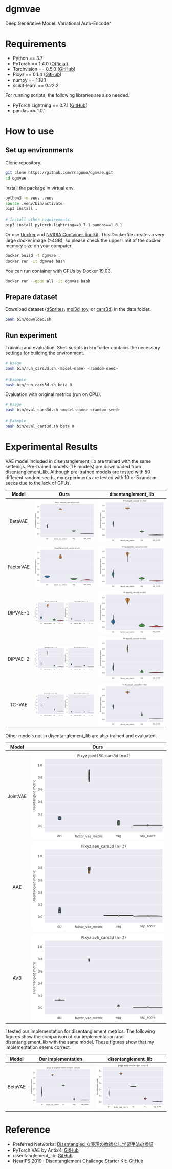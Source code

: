 
# dgmvae

Deep Generative Model: Variational Auto-Encoder

# Requirements

* Python == 3.7
* PyTorch == 1.4.0 ([Official](https://pytorch.org/))
* Torchvision == 0.5.0 ([GitHub](https://github.com/pytorch/vision))
* Pixyz == 0.1.4 ([GitHub](https://github.com/masa-su/pixyz))
* numpy == 1.18.1
* scikit-learn == 0.22.2

For running scripts, the following libraries are also needed.

* PyTorch Lightning == 0.7.1 ([GitHub](https://github.com/PyTorchLightning/pytorch-lightning))
* pandas == 1.0.1

# How to use

## Set up environments

Clone repository.

```bash
git clone https://github.com/rnagumo/dgmvae.git
cd dgmvae
```

Install the package in virtual env.

```bash
python3 -m venv .venv
source .venv/bin/activate
pip3 install .

# Install other requirements.
pip3 install pytorch-lightning==0.7.1 pandas==1.0.1
```

Or use [Docker](https://docs.docker.com/get-docker/) and [NVIDIA Container Toolkit](https://github.com/NVIDIA/nvidia-docker). This Dockerfile creates a very large docker image (>4GB), so please check the upper limit of the docker memory size on your computer.

```bash
docker build -t dgmvae .
docker run -it dgmvae bash
```

You can run container with GPUs by Docker 19.03.

```bash
docker run --gpus all -it dgmvae bash
```

## Prepare dataset

Download dataset ([dSprites](https://github.com/deepmind/dsprites-dataset/), [mpi3d_toy](https://github.com/rr-learning/disentanglement_dataset), or [cars3d](http://www.scottreed.info/)) in the data folder.

```bash
bash bin/download.sh
```

## Run experiment

Training and evaluation. Shell scripts in `bin` folder contains the necessary settings for building the environment.

```bash
# Usage
bash bin/run_cars3d.sh <model-name> <random-seed>

# Example
bash bin/run_cars3d.sh beta 0
```

Evaluation with original metrics (run on CPU).

```bash
# Usage
bash bin/eval_cars3d.sh <model-name> <random-seed>

# Example
bash bin/eval_cars3d.sh beta 0
```

# Experimental Results

VAE model included in disentanglement_lib are trained with the same setteings. Pre-trained models (TF models) are downloaded from disentanglement_lib. Although pre-trained models are tested with 50 different random seeds, my experiments are tested with 10 or 5 random seeds due to the lack of GPUs.

|Model|Ours|disentanglement_lib|
|:-:|:-:|:-:|
|BetaVAE|![beta_vae](./images/betavae.png)|![beta_vae_tf](./images/betavae_tf.png)|
|FactorVAE|![factor_vae](./images/factorvae.png)|![factor_vae_tf](./images/factorvae_tf.png)|
|DIPVAE-1|![dip_vae1](./images/dipvae1.png)|![dip_vae1_tf](./images/dipvae1_tf.png)|
|DIPVAE-2|![dip_vae2](./images/dipvae2.png)|![dip_vae2_tf](./images/dipvae2_tf.png)|
|TC-VAE|![tc_vae](./images/tcvae.png)|![tc_vae_tf](./images/tcvae_tf.png)|

Other models not in disentanglement_lib are also trained and evaluated.

|Model|Ours|
|:-:|:-:|
|JointVAE|![joint_vae](./images/jointvae.png)|
|AAE|![aae](./images/aae.png)|
|AVB|![avb](./images/avb.png)|

I tested our implementation for disentanglement metrics. The following figures show the comparison of our implementation and disentanglement_lib with the same model. These figures show that my implementation seems correct.

|Model|Our implementation|disentanglement_lib|
|:-:|:-:|:-:|
|BetaVAE|![metrics_org](./images/metrics_org.png)|![metrics_dlib](./images/metrics_dlib.png)|

# Reference

* Preferred Networks: [Disentangled な表現の教師なし学習手法の検証](https://tech.preferred.jp/ja/blog/disentangled-represetation/)
* PyTorch VAE by AntixK: [GitHub](https://github.com/AntixK/PyTorch-VAE)
* disentanglement_lib: [GitHub](https://github.com/google-research/disentanglement_lib)
* NeurIPS 2019 : Disentanglement Challenge Starter Kit: [GitHub](https://github.com/AIcrowd/neurips2019_disentanglement_challenge_starter_kit)
